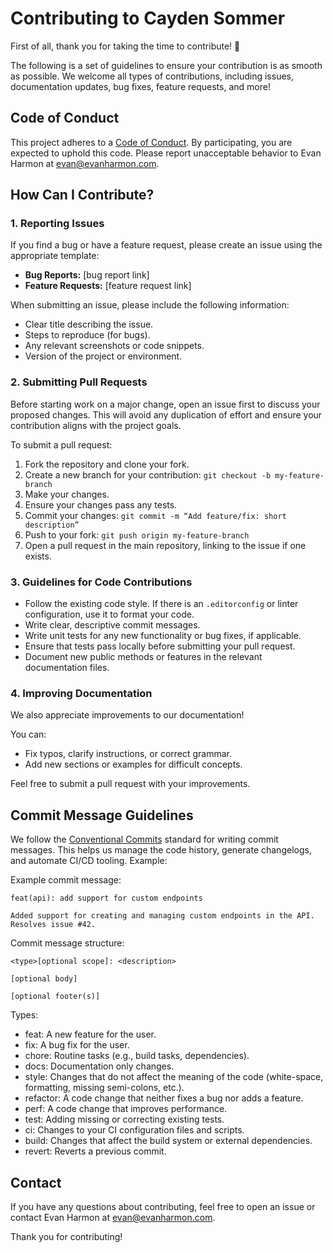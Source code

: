 # Contributing to Cayden Sommer
First of all, thank you for taking the time to contribute! 🎉

The following is a set of guidelines to ensure your contribution is as smooth as possible. We welcome all types of contributions, including issues, documentation updates, bug fixes, feature requests, and more!

## Code of Conduct
This project adheres to a [Code of Conduct](./CODE_OF_CONDUCT.md). By participating, you are expected to uphold this code. Please report unacceptable behavior to Evan Harmon at evan@evanharmon.com.

## How Can I Contribute?
### 1. Reporting Issues
If you find a bug or have a feature request, please create an issue using the appropriate template:

- **Bug Reports:** [bug report link]
- **Feature Requests:** [feature request link]

When submitting an issue, please include the following information:
- Clear title describing the issue.
- Steps to reproduce (for bugs).
- Any relevant screenshots or code snippets.
- Version of the project or environment.

### 2. Submitting Pull Requests
Before starting work on a major change, open an issue first to discuss your proposed changes. This will avoid any duplication of effort and ensure your contribution aligns with the project goals.

To submit a pull request:
1. Fork the repository and clone your fork.
2. Create a new branch for your contribution: `git checkout -b my-feature-branch`
3. Make your changes.
4. Ensure your changes pass any tests.
5. Commit your changes: `git commit -m “Add feature/fix: short description”`
6. Push to your fork: `git push origin my-feature-branch`
7. Open a pull request in the main repository, linking to the issue if one exists.

### 3. Guidelines for Code Contributions
- Follow the existing code style. If there is an `.editorconfig` or linter configuration, use it to format your code.
- Write clear, descriptive commit messages.
- Write unit tests for any new functionality or bug fixes, if applicable.
- Ensure that tests pass locally before submitting your pull request.
- Document new public methods or features in the relevant documentation files.

### 4. Improving Documentation
We also appreciate improvements to our documentation!

You can:
- Fix typos, clarify instructions, or correct grammar.
- Add new sections or examples for difficult concepts.

Feel free to submit a pull request with your improvements.

## Commit Message Guidelines
We follow the [Conventional Commits](https://www.conventionalcommits.org) standard for writing commit messages. This helps us manage the code history, generate changelogs, and automate CI/CD tooling. Example:

Example commit message:
```
feat(api): add support for custom endpoints

Added support for creating and managing custom endpoints in the API.
Resolves issue #42.
```

Commit message structure:
```
<type>[optional scope]: <description>

[optional body]

[optional footer(s)]
```

Types:
- feat: A new feature for the user.
- fix: A bug fix for the user.
- chore: Routine tasks (e.g., build tasks, dependencies).
- docs: Documentation only changes.
- style: Changes that do not affect the meaning of the code (white-space, formatting, missing semi-colons, etc.).
- refactor: A code change that neither fixes a bug nor adds a feature.
- perf: A code change that improves performance.
- test: Adding missing or correcting existing tests.
- ci: Changes to your CI configuration files and scripts.
- build: Changes that affect the build system or external dependencies.
- revert: Reverts a previous commit.

## Contact
If you have any questions about contributing, feel free to open an issue or contact Evan Harmon at evan@evanharmon.com.

Thank you for contributing!
